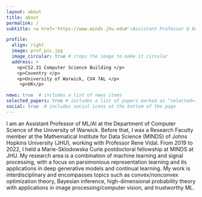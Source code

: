 ```yaml
---
layout: about
title: about
permalink: /
subtitle: <a href='https://www.minds.jhu.edu#'>Assistant Professor @ Department of Computer Science, University of Warwick</a>. 

profile:
  align: right
  image: prof_pic.jpg
  image_circular: true # crops the image to make it circular
  address: >
    <p>CS2.31 Computer Science Building </p>
    <p>Coventry </p>
    <p>University of Warwick, CV4 7AL </p>
     <p>UK</p>

news: true  # includes a list of news items
selected_papers: true # includes a list of papers marked as "selected={true}"
social: true  # includes social icons at the bottom of the page
---
```

I am an Assistant Professor of ML/AI at the Department of Computer Science of the University of Warwick. Before that, I was a Research Faculty member at the Mathematical Institute for Data Science (MINDS) of Johns Hopkins University (JHU), working with Professor Rene Vidal. From 2019 to 2022, I held a Marie-Sklodowska Curie postdoctoral fellowship at MINDS at JHU. My research area is a combination of machine learning and signal processing, with a focus on parsimonious representation learning and its applications in deep generative models and continual learning. My work is interdisciplinary and encompasses topics such as convex/nonconvex optimization theory, Bayesian inference, high-dimensional probability theory with applications in image processing/computer vision, and trustworthy ML.

